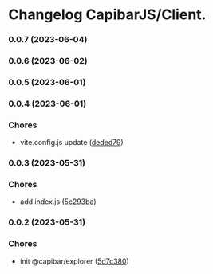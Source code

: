 # Changelog CapibarJS/Client.


### 0.0.7 (2023-06-04)

### 0.0.6 (2023-06-02)

### 0.0.5 (2023-06-01)

### 0.0.4 (2023-06-01)


### Chores

* vite.config.js update ([deded79](https://github.com/CapibarJS/explorer/commit/deded798d6699ad1a940682bb323521eec217626))

### 0.0.3 (2023-05-31)


### Chores

* add index.js ([5c293ba](https://github.com/CapibarJS/explorer/commit/5c293ba6f9f0085c74e386f2230a2703bc94f79d))

### 0.0.2 (2023-05-31)


### Chores

* init @capibar/explorer ([5d7c380](https://github.com/CapibarJS/explorer/commit/5d7c380fb933a4014ed87bf8448392be27090bdf))

